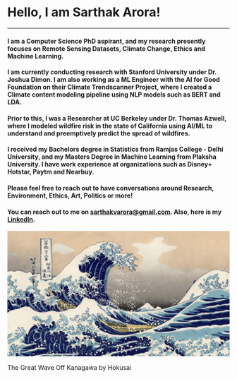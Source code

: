# Hello, I am Sarthak Arora!

---

#### I am a Computer Science PhD aspirant, and my research presently focuses on Remote Sensing Datasets, Climate Change, Ethics and Machine Learning. 

#### I am currently conducting research with Stanford University under Dr. Joshua Dimon. I am also working as a ML Engineer with the AI for Good Foundation on their Climate Trendscanner Project, where I created a Climate content modeling pipeline using NLP models such as BERT and LDA. 

#### Prior to this, I was a Researcher at UC Berkeley under Dr. Thomas Azwell, where I modeled wildfire risk in the state of California using AI/ML to understand and preemptively predict the spread of wildfires. 

#### I received my Bachelors degree in Statistics from Ramjas College - Delhi University, and my Masters Degree in Machine Learning from Plaksha University. I have work experience at organizations such as Disney+ Hotstar, Paytm and Nearbuy.

#### Please feel free to reach out to have conversations around Research, Environment, Ethics, Art, Politics or more!


#### You can reach out to me on <sarthakvarora@gmail.com>. Also, here is my [LinkedIn](https://www.linkedin.com/in/sarthak-arora-7034b8109/).
 

![Art](/the-great-wave-off-kanagawa.jpeg "The Great Wave Off Kanagawa")

The Great Wave Off Kanagawa by Hokusai
